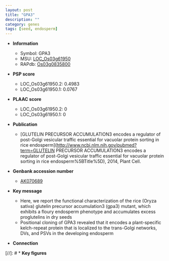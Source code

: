 ```yaml
---
layout: post
title: "GPA3"
description: ""
category: genes
tags: [seed, endosperm]
---
```


* **Information**  
    + Symbol: GPA3  
    + MSU: [LOC_Os03g61950](http://rice.plantbiology.msu.edu/cgi-bin/ORF_infopage.cgi?orf=LOC_Os03g61950)  
    + RAPdb: [Os03g0835800](http://rapdb.dna.affrc.go.jp/viewer/gbrowse_details/irgsp1?name=Os03g0835800)  

* **PSP score**  
    + LOC_Os03g61950.2: 0.4983 
    + LOC_Os03g61950.1: 0.0767 

* **PLAAC score**  
    + LOC_Os03g61950.2: 0 
    + LOC_Os03g61950.1: 0 

* **Publication**  
    + [GLUTELIN PRECURSOR ACCUMULATION3 encodes a regulator of post-Golgi vesicular traffic essential for vacuolar protein sorting in rice endosperm](http://www.ncbi.nlm.nih.gov/pubmed?term=GLUTELIN PRECURSOR ACCUMULATION3 encodes a regulator of post-Golgi vesicular traffic essential for vacuolar protein sorting in rice endosperm%5BTitle%5D), 2014, Plant Cell.

* **Genbank accession number**  
    + [AK070689](http://www.ncbi.nlm.nih.gov/nuccore/AK070689)

* **Key message**  
    + Here, we report the functional characterization of the rice (Oryza sativa) glutelin precursor accumulation3 (gpa3) mutant, which exhibits a floury endosperm phenotype and accumulates excess proglutelins in dry seeds
    + Positional cloning of GPA3 revealed that it encodes a plant-specific kelch-repeat protein that is localized to the trans-Golgi networks, DVs, and PSVs in the developing endosperm

* **Connection**  

[//]: # * **Key figures**  


